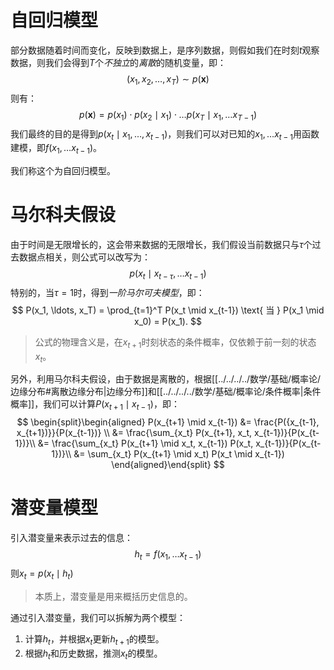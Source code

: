 # 自回归模型
部分数据随着时间而变化，反映到数据上，是序列数据，则假如我们在时刻$t$观察数据，则我们会得到$T$个*不独立*的*离散*的随机变量，即：
$$
(x_1, x_2, \ldots, x_T) \sim p(\mathbf{x})
$$
则有：
$$
p(\mathbf{x}) = p(x_1) \cdot p(x_2 \mid x_1) \cdot \ldots p(x_T \mid x_1, \ldots x_{T-1})
$$
我们最终的目的是得到$p(x_t \mid x_1, \ldots, x_{t-1})$，则我们可以对已知的$x_1, \ldots x_{t-1}$用函数建模，即$f(x_1, \ldots x_{t-1})$。

我们称这个为自回归模型。

# 马尔科夫假设
由于时间是无限增长的，这会带来数据的无限增长，我们假设当前数据只与$\tau$个过去数据点相关，则公式可以改写为：
$$
p(x_t \mid x_{t-\tau}, \ldots x_{t-1})
$$
特别的，当$\tau = 1$时，得到*一阶马尔可夫模型*，即：
$$
P(x_1, \ldots, x_T) = \prod_{t=1}^T P(x_t \mid x_{t-1}) \text{ 当 } P(x_1 \mid x_0) = P(x_1).
$$
> 公式的物理含义是，在$x_{t+1}$时刻状态的条件概率，仅依赖于前一刻的状态$x_{t}$。

另外，利用马尔科夫假设，由于数据是离散的，根据[[../../../../数学/基础/概率论/边缘分布#离散边缘分布|边缘分布]]和[[../../../../数学/基础/概率论/条件概率|条件概率]]，我们可以计算$P(x_{t+1} \mid x_{t-1})$，即：
$$
\begin{split}\begin{aligned}
P(x_{t+1} \mid x_{t-1})
&= \frac{P({x_{t-1}, x_{t+1})}}{P(x_{t-1})} \\
&= \frac{\sum_{x_t} P(x_{t+1}, x_t, x_{t-1})}{P(x_{t-1})}\\
&= \frac{\sum_{x_t} P(x_{t+1} \mid x_t, x_{t-1}) P(x_t, x_{t-1})}{P(x_{t-1})}\\
&= \sum_{x_t} P(x_{t+1} \mid x_t) P(x_t \mid x_{t-1})
\end{aligned}\end{split}
$$

# 潜变量模型
引入潜变量来表示过去的信息：
$$
h_t = f(x_1, \ldots x_{t-1})
$$
则$x_t = p(x_t \mid h_t)$
> 本质上，潜变量是用来概括历史信息的。

通过引入潜变量，我们可以拆解为两个模型：
1. 计算$h_t$，并根据$x_t$更新$h_{t+1}$的模型。
2. 根据$h_t$和历史数据，推测$x_t$的模型。

